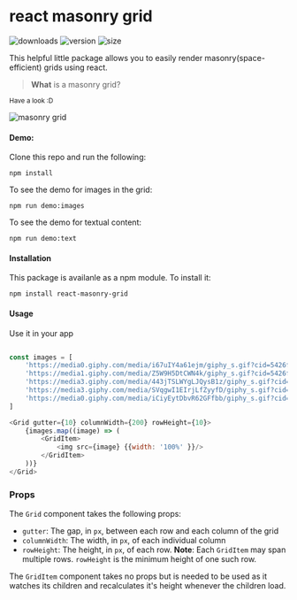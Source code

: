 # react masonry grid

![downloads](https://img.shields.io/npm/dm/react-masonry-grid.svg) ![version](https://img.shields.io/npm/v/react-masonry-grid) ![size](https://img.shields.io/bundlephobia/min/react-masonry-grid)

This helpful little package allows you to easily render masonry(space-efficient) grids using react.

> **What** is a masonry grid?

<sub>Have a look :D</sub>

![masonry grid](https://raw.githubusercontent.com/shubhamzanwar/react-masonry-grid/master/docs/masonry.png)

#### Demo:

Clone this repo and run the following:

```shell
npm install
```

To see the demo for images in the grid:

```shell
npm run demo:images
```

To see the demo for textual content:

```shell
npm run demo:text
```

#### Installation

This package is availanle as a npm module. To install it:

```shell
npm install react-masonry-grid
```

#### Usage

Use it in your app

```js

const images = [
    'https://media0.giphy.com/media/i67uIY4a61ejm/giphy_s.gif?cid=5426f43fd0ed6f56dd3a69975ff92370ee725f8e98ab9028&rid=giphy_s.gif',
    'https://media1.giphy.com/media/Z5W9H5DtCWN4k/giphy_s.gif?cid=5426f43fd0ed6f56dd3a69975ff92370ee725f8e98ab9028&rid=giphy_s.gif',
    'https://media3.giphy.com/media/443jTSLWYgLJQysB1z/giphy_s.gif?cid=5426f43fd0ed6f56dd3a69975ff92370ee725f8e98ab9028&rid=giphy_s.gif',
    'https://media3.giphy.com/media/SVqgwI1EIrjLfZyyfD/giphy_s.gif?cid=5426f43fd0ed6f56dd3a69975ff92370ee725f8e98ab9028&rid=giphy_s.gif',
    'https://media0.giphy.com/media/iCiyEytDbvR62GFfbb/giphy_s.gif?cid=5426f43fd0ed6f56dd3a69975ff92370ee725f8e98ab9028&rid=giphy_s.gif'
]

<Grid gutter={10} columnWidth={200} rowHeight={10}>
    {images.map((image) => (
        <GridItem>
            <img src={image} {{width: '100%' }}/>
        </GridItem>
    ))}
</Grid>
```

### Props

The `Grid` component takes the following props:

- `gutter`: The gap, in `px`,  between each row and each column of the grid
- `columnWidth`: The width, in `px`, of each individual column
- `rowHeight`: The height, in `px`, of each row.
**Note**: Each `GridItem` may span multiple rows. `rowHeight` is the minimum height of one such row.

The `GridItem` component takes no props but is needed to be used as it watches its children and recalculates it's height whenever the children load.

